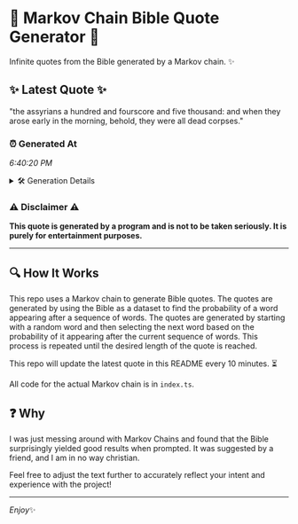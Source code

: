 # 📖 Markov Chain Bible Quote Generator 📖

Infinite quotes from the Bible generated by a Markov chain. ✨

## ✨ Latest Quote ✨
"the assyrians a hundred and fourscore and five thousand: and when they arose early in the morning, behold, they were all dead corpses."

### ⏰ Generated At
*6:40:20 PM*

<details>
    <summary>🛠️ Generation Details</summary>
    <p>
        <strong>🌱 Seed:</strong> the<br>
        <strong>🔄 Iterations:</strong> 22<br>
        <strong>📜 Context History:</strong><br>[ the ]: assyrians<br>[ the, assyrians ]: a<br>[ the, assyrians, a ]: hundred<br>[ the, assyrians, a, hundred ]: and<br>[ the, assyrians, a, hundred, and ]: fourscore<br>[ the, assyrians, a, hundred, and, fourscore ]: and<br>[ assyrians, a, hundred, and, fourscore, and ]: five<br>[ a, hundred, and, fourscore, and, five ]: thousand:<br>[ hundred, and, fourscore, and, five, thousand: ]: and<br>[ and, fourscore, and, five, thousand:, and ]: when<br>[ fourscore, and, five, thousand:, and, when ]: they<br>[ and, five, thousand:, and, when, they ]: arose<br>[ five, thousand:, and, when, they, arose ]: early<br>[ thousand:, and, when, they, arose, early ]: in<br>[ and, when, they, arose, early, in ]: the<br>[ when, they, arose, early, in, the ]: morning,<br>[ they, arose, early, in, the, morning, ]: behold,<br>[ arose, early, in, the, morning,, behold, ]: they<br>[ early, in, the, morning,, behold,, they ]: were<br>[ in, the, morning,, behold,, they, were ]: all<br>[ the, morning,, behold,, they, were, all ]: dead<br>[ morning,, behold,, they, were, all, dead ]: corpses.<br>
    </p>
</details>

### ⚠️ Disclaimer ⚠️
**This quote is generated by a program and is not to be taken seriously. It is purely for entertainment purposes.**

---

## 🔍 How It Works

This repo uses a Markov chain to generate Bible quotes. The quotes are generated by using the Bible as a dataset to find the probability of a word appearing after a sequence of words. The quotes are generated by starting with a random word and then selecting the next word based on the probability of it appearing after the current sequence of words. This process is repeated until the desired length of the quote is reached.

This repo will update the latest quote in this README every 10 minutes. ⏳

All code for the actual Markov chain is in `index.ts`.

## ❓ Why

I was just messing around with Markov Chains and found that the Bible surprisingly yielded good results when prompted. 
It was suggested by a friend, and I am in no way christian.

Feel free to adjust the text further to accurately reflect your intent and experience with the project!

---

*Enjoy*✨
